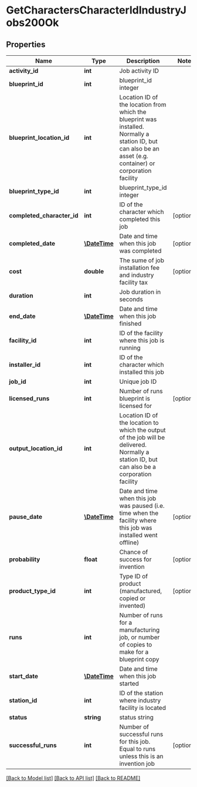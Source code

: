 # GetCharactersCharacterIdIndustryJobs200Ok

## Properties
Name | Type | Description | Notes
------------ | ------------- | ------------- | -------------
**activity_id** | **int** | Job activity ID | 
**blueprint_id** | **int** | blueprint_id integer | 
**blueprint_location_id** | **int** | Location ID of the location from which the blueprint was installed. Normally a station ID, but can also be an asset (e.g. container) or corporation facility | 
**blueprint_type_id** | **int** | blueprint_type_id integer | 
**completed_character_id** | **int** | ID of the character which completed this job | [optional] 
**completed_date** | [**\DateTime**](\DateTime.md) | Date and time when this job was completed | [optional] 
**cost** | **double** | The sume of job installation fee and industry facility tax | [optional] 
**duration** | **int** | Job duration in seconds | 
**end_date** | [**\DateTime**](\DateTime.md) | Date and time when this job finished | 
**facility_id** | **int** | ID of the facility where this job is running | 
**installer_id** | **int** | ID of the character which installed this job | 
**job_id** | **int** | Unique job ID | 
**licensed_runs** | **int** | Number of runs blueprint is licensed for | [optional] 
**output_location_id** | **int** | Location ID of the location to which the output of the job will be delivered. Normally a station ID, but can also be a corporation facility | 
**pause_date** | [**\DateTime**](\DateTime.md) | Date and time when this job was paused (i.e. time when the facility where this job was installed went offline) | [optional] 
**probability** | **float** | Chance of success for invention | [optional] 
**product_type_id** | **int** | Type ID of product (manufactured, copied or invented) | [optional] 
**runs** | **int** | Number of runs for a manufacturing job, or number of copies to make for a blueprint copy | 
**start_date** | [**\DateTime**](\DateTime.md) | Date and time when this job started | 
**station_id** | **int** | ID of the station where industry facility is located | 
**status** | **string** | status string | 
**successful_runs** | **int** | Number of successful runs for this job. Equal to runs unless this is an invention job | [optional] 

[[Back to Model list]](../../README.md#documentation-for-models) [[Back to API list]](../../README.md#documentation-for-api-endpoints) [[Back to README]](../../README.md)

